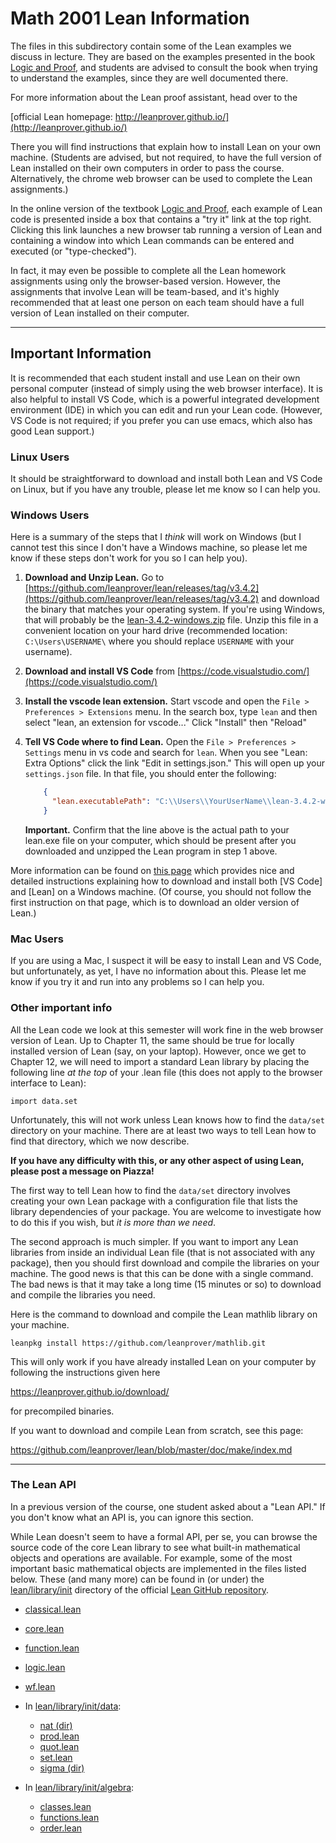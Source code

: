 # Math 2001 Lean Information

The files in this subdirectory contain some of the Lean examples we discuss in lecture.
They are based on the examples presented in the book 
[Logic and Proof](https://leanprover.github.io/logic_and_proof/), 
and students are advised to consult the book when trying to understand the examples, 
since they are well documented there.

For more information about the Lean proof assistant, head over to the

[official Lean homepage: http://leanprover.github.io/](http://leanprover.github.io/) 

There you will find instructions that explain how to install Lean on your own machine. (Students are advised, but not required, to have the full version of Lean installed on their own computers in order to pass the course.  Alternatively, the chrome web browser can be used to complete the Lean assignments.)

In the online version of the textbook [Logic and Proof](https://leanprover.github.io/logic_and_proof/), each example of Lean code is presented inside a box that contains a "try it" link at the top right. Clicking this link launches a new browser tab running a version of Lean and containing a window into which Lean commands can be entered and executed (or "type-checked").

In fact, it may even be possible to complete all the Lean homework assignments using only the browser-based version.  However, the assignments that involve Lean will be team-based, and it's highly recommended that at least one person on each team should have a full version of Lean installed on their computer.

---

## Important Information

It is recommended that each student install and use Lean on their own personal computer (instead of simply using the web browser interface).  It is also helpful to install VS Code, which is a powerful integrated development environment (IDE) in which you can edit and run your Lean code.  (However, VS Code is not required; if you prefer you can use emacs, which also has good Lean support.)

### Linux Users

It should be straightforward to download and install both Lean and VS Code on Linux, but if you have any trouble, please let me know so I can help you.

### Windows Users

Here is a summary of the steps that I *think* will work on Windows (but I cannot test this since I don't have a Windows machine, so please let me know if these steps don't work for you so I can help you).

1. **Download and Unzip Lean.** Go to [https://github.com/leanprover/lean/releases/tag/v3.4.2](https://github.com/leanprover/lean/releases/tag/v3.4.2) and download the binary that matches your operating system.  If you're using Windows, that will probably be the [lean-3.4.2-windows.zip](https://github.com/leanprover/lean/releases/download/v3.4.2/lean-3.4.2-windows.zip) file. Unzip this file in a convenient location on your hard drive (recommended location: `C:\Users\USERNAME\` where you should replace `USERNAME` with your username).

2. **Download and install VS Code** from [https://code.visualstudio.com/](https://code.visualstudio.com/)

3. **Install the vscode lean extension.**  Start vscode and open the `File > Preferences > Extensions` menu. In the search box, type `lean` and then select "lean, an extension for vscode..."  Click "Install" then "Reload"

4. **Tell VS Code where to find Lean.** Open the `File > Preferences > Settings` menu in vs code and search for `lean`. When you see "Lean: Extra Options" click the link "Edit in settings.json." This will open up your `settings.json` file.  In that file, you should enter the following:

   ```json
       {
         "lean.executablePath": "C:\\Users\\YourUserName\\lean-3.4.2-windows\\bin\\lean.exe"
       }
   ```

   **Important.** Confirm that the line above is the actual path to your lean.exe file on your computer, which should be present after you downloaded and unzipped the Lean program in step 1 above.

More information can be found on [this page](https://xenaproject.wordpress.com/2017/09/26/installing-lean-on-windows-from-scratch/) which provides nice and detailed instructions explaining how to download and install both [VS Code] and [Lean] on a Windows machine. (Of course, you should not follow the first instruction on that page, which is to download an older version of Lean.)

### Mac Users

If you are using a Mac, I suspect it will be easy to install Lean and VS Code, but unfortunately, as yet, I have no information about this.  Please let me know if you try it and run into any problems so I can help you.

### Other important info

All the Lean code we look at this semester will work fine in the web browser version of Lean. Up to Chapter 11, the same should be true for locally installed version of Lean (say, on your laptop). However, once we get to Chapter 12, we will need to import a standard 
Lean library by placing the following line *at the top* of your .lean file (this does not apply to the browser interface to Lean):

``` lean
import data.set
```

Unfortunately, this will not work unless Lean knows how to find the `data/set` directory
on your machine. There are at least two ways to tell Lean how to find that directory, which we now describe.  

**If you have any difficulty with this, or any other aspect of using Lean, please post a message on Piazza!**

The first way to tell Lean how to find the `data/set` directory involves creating your own Lean package with a configuration file that lists the library dependencies of your package.  You are welcome to investigate how to do this if you wish, but *it is more than we need*.  

The second approach is much simpler.  If you want to import any Lean libraries from inside an individual Lean file (that is not associated with any package), then you should first download and compile the libraries on your machine.  The good news is that this can be done with a single command.  The bad news is that it may take a long time (15 minutes or so) to download and compile the libraries you need.

Here is the command to download and compile the Lean mathlib library on your machine.

``` shell
leanpkg install https://github.com/leanprover/mathlib.git
```

This will only work if you have already installed Lean on your computer by following 
the instructions given here

https://leanprover.github.io/download/

for precompiled binaries.

If you want to download and compile Lean from scratch, see this page:

https://github.com/leanprover/lean/blob/master/doc/make/index.md


--- 

### The Lean API

In a previous version of the course, one student asked about a "Lean API." If you don't know what an API is, you can ignore this section.

While Lean doesn't seem to have a formal API, per se, you can browse the source code of the core Lean library to see what built-in mathematical objects and operations are available.  For example, some of the most important basic mathematical objects are implemented in the files listed below. These (and many more) can be found in (or under) the [lean/library/init](https://github.com/leanprover/lean/tree/master/library/init) directory of the official [Lean GitHub repository](https://github.com/leanprover/lean).

+ [classical.lean](https://github.com/leanprover/lean/blob/master/library/init/classical.lean)
+ [core.lean](https://github.com/leanprover/lean/blob/master/library/init/core.lean)
+ [function.lean](https://github.com/leanprover/lean/blob/master/library/init/function.lean)
+ [logic.lean](https://github.com/leanprover/lean/blob/master/library/init/logic.lean)
+ [wf.lean](https://github.com/leanprover/lean/blob/master/library/init/wf.lean)

+ In [lean/library/init/data](https://github.com/leanprover/lean/tree/master/library/init/data):
  - [nat (dir)](https://github.com/leanprover/lean/blob/master/library/init/data/nat)
  - [prod.lean](https://github.com/leanprover/lean/blob/master/library/init/data/prod.lean)
  - [quot.lean](https://github.com/leanprover/lean/blob/master/library/init/data/quot.lean)
  - [set.lean](https://github.com/leanprover/lean/blob/master/library/init/data/set.lean)
  - [sigma (dir)](https://github.com/leanprover/lean/blob/master/library/init/data/sigma/)
  
+ In [lean/library/init/algebra](https://github.com/leanprover/lean/blob/master/library/init/algebra):
  - [classes.lean](https://github.com/leanprover/lean/blob/master/library/init/algebra/classes.lean)
  - [functions.lean](https://github.com/leanprover/lean/blob/master/library/init/algebra/functions.lean)
  - [order.lean](https://github.com/leanprover/lean/blob/master/library/init/algebra/order.lean)

